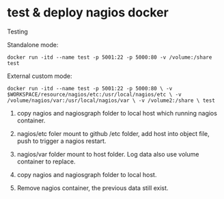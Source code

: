 # test & deploy nagios docker

Testing

Standalone mode:

`docker run -itd --name test -p 5001:22 -p 5000:80 -v /volume:/share test`

External custom mode: 

`docker run -itd --name test -p 5001:22 -p 5000:80 \
 -v $WORKSPACE/resource/nagios/etc:/usr/local/nagios/etc \
 -v /volume/nagios/var:/usr/local/nagios/var \
 -v /volume2:/share \
 test`

1. copy nagios and nagiosgraph folder to local host which running nagios container.

2. nagios/etc foler mount to github /etc folder, add host into object file, push to trigger a nagios restart.

3. nagios/var folder mount to host folder.  Log data also use volume container to replace.

4. copy nagios and nagiosgraph folder to local host.

5. Remove nagios container, the previous data still exist.
